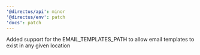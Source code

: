 ```yaml
---
'@directus/api': minor
'@directus/env': patch
'docs': patch
---
```


Added support for the EMAIL_TEMPLATES_PATH to allow email templates to exist in any given location

